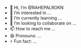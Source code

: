 - 👋 Hi, I’m @RAHEPALROKN
- 👀 I’m interested in ...
- 🌱 I’m currently learning ...
- 💞️ I’m looking to collaborate on ...
- 📫 How to reach me ...
- 😄 Pronouns: ...
- ⚡ Fun fact: ...

<!---
RAHEPALROKN/RAHEPALROKN is a ✨ special ✨ repository because its `README.md` (this file) appears on your GitHub profile.
You can click the Preview link to take a look at your changes.
--->
